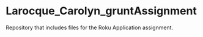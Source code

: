 # Larocque_Carolyn_gruntAssignment
Repository that includes files for the Roku Application assignment.

